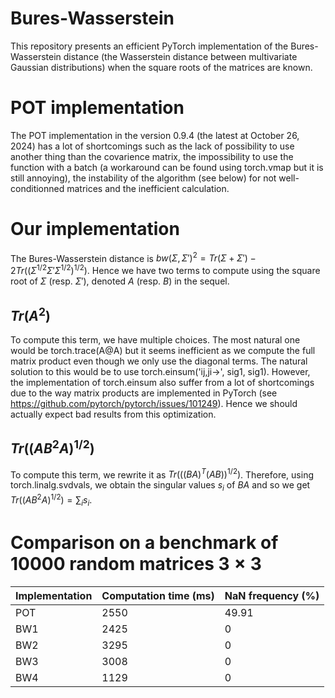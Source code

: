 # Bures-Wasserstein
This repository presents an efficient PyTorch implementation of the Bures-Wasserstein distance (the Wasserstein distance between multivariate Gaussian distributions) when the square roots of the matrices are known.

# POT implementation
The POT implementation in the version 0.9.4 (the latest at October 26, 2024) has a lot of shortcomings such as the lack of possibility to use another thing than the covarience matrix, the impossibility to use the function with a batch (a workaround can be found using torch.vmap but it is still annoying), the instability of the algorithm (see below) for not well-conditionned matrices and the inefficient calculation. 

# Our implementation
The Bures-Wasserstein distance is $bw(\Sigma,\Sigma')^2 = Tr(\Sigma + \Sigma') - 2 Tr((\Sigma^{1/2} \Sigma' \Sigma^{1/2})^{1/2})$. Hence we have two terms to compute using the square root of $\Sigma$ (resp. $\Sigma'$), denoted $A$ (resp. $B$) in the sequel.

## $Tr(A^2)$
To compute this term, we have multiple choices. The most natural one would be torch.trace(A@A) but it seems inefficient as we compute the full matrix product even though we only use the diagonal terms. The natural solution to this would be to use torch.einsum('ij,ji->', sig1, sig1). However, the implementation of torch.einsum also suffer from a lot of shortcomings due to the way matrix products are implemented in PyTorch (see https://github.com/pytorch/pytorch/issues/101249). Hence we should actually expect bad results from this optimization.

## $Tr((A B^2 A)^{1/2})$
To compute this term, we rewrite it as $Tr(((B A)^T(A B))^{1/2})$. Therefore, using torch.linalg.svdvals, we obtain the singular values $s_i$ of $B A$ and so we get $Tr((A B^2 A)^{1/2}) = \sum_i s_i$.

# Comparison on a benchmark of 10000 random matrices $3 \times 3$

| Implementation | Computation time (ms) | NaN frequency (%) |
|----------------|-----------------------|-------------------|
| POT            |       2550            |         49.91     |
| BW1            |       2425            |          0        |
| BW2            |       3295            |          0        |
| BW3            |       3008            |          0        |
| BW4            |       1129            |          0        |
